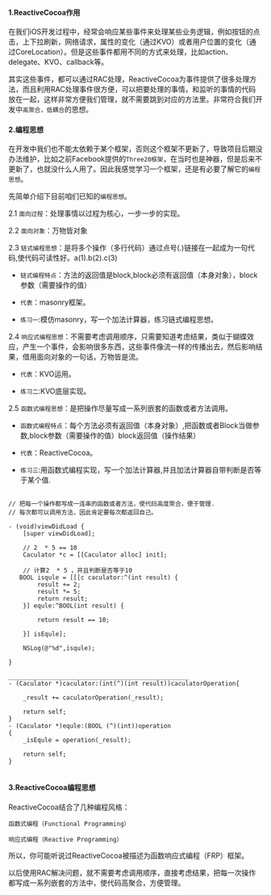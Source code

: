  #### 1.ReactiveCocoa作用

在我们iOS开发过程中，经常会响应某些事件来处理某些业务逻辑，例如按钮的点击，上下拉刷新，网络请求，属性的变化（通过KVO）或者用户位置的变化（通过CoreLocation）。但是这些事件都用不同的方式来处理，比如action、delegate、KVO、callback等。

其实这些事件，都可以通过RAC处理，ReactiveCocoa为事件提供了很多处理方法，而且利用RAC处理事件很方便，可以把要处理的事情，和监听的事情的代码放在一起，这样非常方便我们管理，就不需要跳到对应的方法里。非常符合我们开发中`高聚合，低耦合`的思想。
#### 2.编程思想

在开发中我们也不能太依赖于某个框架，否则这个框架不更新了，导致项目后期没办法维护，比如之前Facebook提供的`Three20框架`，在当时也是神器，但是后来不更新了，也就没什么人用了。因此我感觉学习一个框架，还是有必要了解它的`编程思想`。

先简单介绍下目前咱们已知的`编程思想`。

2.1 `面向过程`：处理事情以过程为核心，一步一步的实现。

2.2 `面向对象`：万物皆对象

2.3 `链式编程思想`：是将多个操作（多行代码）通过点号(.)链接在一起成为一句代码,使代码可读性好。a(1).b(2).c(3)

*	`链式编程特点`：方法的返回值是block,block必须有返回值（本身对象），block参数（需要操作的值）

*	`代表`：masonry框架。

*	`练习一`:模仿masonry，写一个加法计算器，练习链式编程思想。

2.4 `响应式编程思想`：不需要考虑调用顺序，只需要知道考虑结果，类似于蝴蝶效应，产生一个事件，会影响很多东西，这些事件像流一样的传播出去，然后影响结果，借用面向对象的一句话，万物皆是流。

*	`代表`：KVO运用。

*	`练习二`:KVO底层实现。


2.5 `函数式编程思想`：是把操作尽量写成一系列嵌套的函数或者方法调用。

*	`函数式编程特点`：每个方法必须有返回值（本身对象）,把函数或者Block当做参数,block参数（需要操作的值）block返回值（操作结果）

*	`代表`：ReactiveCocoa。

*	`练习三`:用函数式编程实现，写一个加法计算器,并且加法计算器自带判断是否等于某个值.
```

// 把每一个操作都写成一连串的函数或者方法，使代码高度聚合，便于管理.
// 每次都可以调用方法，因此肯定要每次都返回自己。

- (void)viewDidLoad {
    [super viewDidLoad];
    
    // 2  * 5 == 10
    Caculator *c = [[Caculator alloc] init];
    
    // 计算2  * 5 ，并且判断是否等于10
   BOOL isqule = [[[c caculator:^(int result) {
        result += 2;
        result *= 5;
        return result;
    }] equle:^BOOL(int result) {
        
        return result == 10;
        
    }] isEqule];
    
    NSLog(@"%d",isqule);
    
}

__________________________________________________
- (Caculator *)caculator:(int(^)(int result))caculatorOperation{
    
    _result += caculatorOperation(_result);
    
    return self;
}
- (Caculator *)equle:(BOOL (^)(int))operation
{
    _isEqule = operation(_result);
    
    return self;
}


```

#### 3.ReactiveCocoa编程思想
ReactiveCocoa结合了几种编程风格：

`函数式编程（Functional Programming）`

`响应式编程（Reactive Programming）`

所以，你可能听说过ReactiveCocoa被描述为函数响应式编程（FRP）框架。

以后使用RAC解决问题，就不需要考虑调用顺序，直接考虑结果，把每一次操作都写成一系列嵌套的方法中，使代码高聚合，方便管理。
